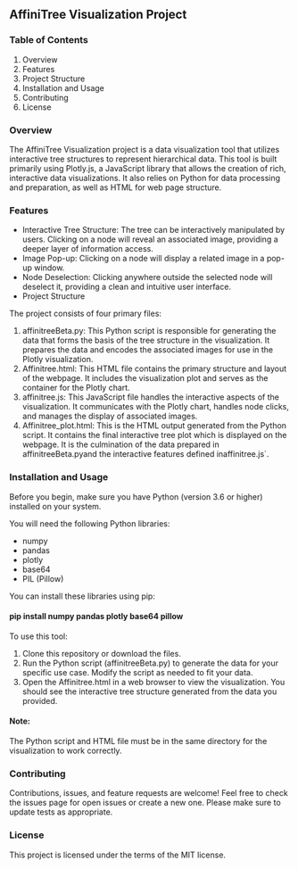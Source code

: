 ## AffiniTree Visualization Project

### Table of Contents

1. Overview
2. Features
3. Project Structure
4. Installation and Usage
5. Contributing
6. License

### Overview

The AffiniTree Visualization project is a data visualization tool that utilizes interactive tree structures to represent hierarchical data. This tool is built primarily using Plotly.js, a JavaScript library that allows the creation of rich, interactive data visualizations. It also relies on Python for data processing and preparation, as well as HTML for web page structure.

### Features

* Interactive Tree Structure: The tree can be interactively manipulated by users. Clicking on a node will reveal an associated image, providing a deeper layer of information access.
* Image Pop-up: Clicking on a node will display a related image in a pop-up window.
* Node Deselection: Clicking anywhere outside the selected node will deselect it, providing a clean and intuitive user interface.
* Project Structure

The project consists of four primary files:

1. affinitreeBeta.py: This Python script is responsible for generating the data that forms the basis of the tree structure in the visualization. It prepares the data and encodes the associated images for use in the Plotly visualization.
2. Affinitree.html: This HTML file contains the primary structure and layout of the webpage. It includes the visualization plot and serves as the container for the Plotly chart.
3. affinitree.js: This JavaScript file handles the interactive aspects of the visualization. It communicates with the Plotly chart, handles node clicks, and manages the display of associated images.
4. Affinitree_plot.html: This is the HTML output generated from the Python script. It contains the final interactive tree plot which is displayed on the webpage. It is the culmination of the data prepared in affinitreeBeta.pyand the interactive features defined inaffinitree.js`.

### Installation and Usage

Before you begin, make sure you have Python (version 3.6 or higher) installed on your system.

You will need the following Python libraries:

* numpy
* pandas
* plotly
* base64
* PIL (Pillow)

You can install these libraries using pip:

#### pip install numpy pandas plotly base64 pillow

To use this tool:

1. Clone this repository or download the files.
2. Run the Python script (affinitreeBeta.py) to generate the data for your specific use case. Modify the script as needed to fit your data.
3. Open the Affinitree.html in a web browser to view the visualization. You should see the interactive tree structure generated from the data you provided.

#### Note: 
The Python script and HTML file must be in the same directory for the visualization to work correctly.

### Contributing

Contributions, issues, and feature requests are welcome! Feel free to check the issues page for open issues or create a new one. Please make sure to update tests as appropriate.

### License

This project is licensed under the terms of the MIT license.